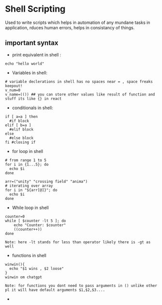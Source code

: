 # Shell Scripting
Used to write scripts which helps in automation of any mundane tasks in application, rduces human errors, helps in consistancy of things.
## important syntax
- print equivalent in shell :
```
echo "hello world"
```
- Variables in shell:
```
# variable declerations in shell has no spaces near = , space freaks keepout!
v_num=0
v_name=(()) ## you can store other values like result of function and stuff its like {} in react 
```
- conditionals in shell:
```
if [ a=a ] then
  #if block
elif [ b=a ]
  #elif block
else
  #else block
fi #closing if
```
- for loop in shell
```
# from range 1 to 5
for i in {1...5}; do
  echo $i
done

arr=("unity" "crossing field" "anima")
# iterating over array
for i in "${arr[@]}"; do
  echo $i
done

```

- While loop in shell
```
counter=0
while [ $counter -lt 5 ]; do
    echo "Counter: $counter"
    ((counter++))
done
```
`Note: here -lt stands for less than operator likely there is -gt as well`
- functions in shell
```
winwin(){
  echo "$1 wins , $2 loose"
}
winwin om chatgpt
```
`Note: for functions you dont need to pass arguments in () unlike other pl it will have default arguments $1,$2,$3....`

- 
